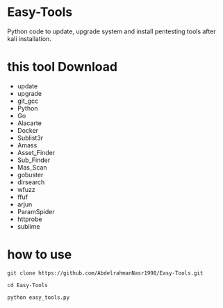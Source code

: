 # Easy-Tools
Python code to update, upgrade system and install pentesting tools after kali installation.
# this tool Download
- update
- upgrade
- git_gcc
- Python
- Go
- Alacarte
- Docker
- Sublist3r
- Amass
- Asset_Finder
- Sub_Finder
- Mas_Scan
- gobuster
- dirsearch
- wfuzz
- ffuf
- arjun
- ParamSpider
- httprobe
- sublime
# how to use
```
git clone https://github.com/AbdelrahmanNasr1998/Easy-Tools.git
```
```
cd Easy-Tools
```
```
python easy_tools.py
```
